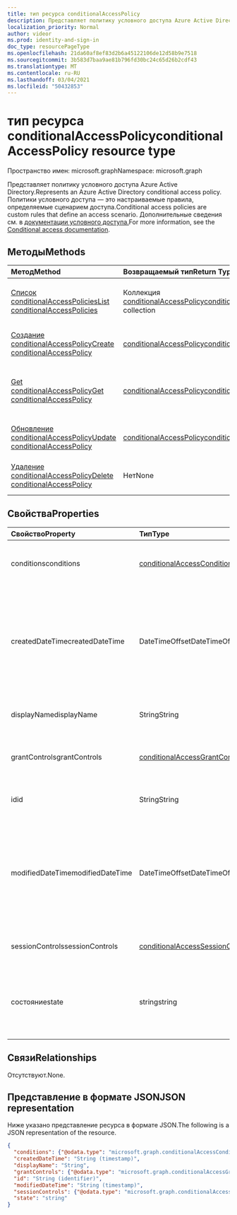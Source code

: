 ```yaml
---
title: тип ресурса conditionalAccessPolicy
description: Представляет политику условного доступа Azure Active Directory. Политики условного доступа — это настраиваемые правила, определяемые сценарием доступа.
localization_priority: Normal
author: videor
ms.prod: identity-and-sign-in
doc_type: resourcePageType
ms.openlocfilehash: 21da60af8ef83d2b6a45122106de12d58b9e7518
ms.sourcegitcommit: 3b583d7baa9ae81b796fd30bc24c65d26b2cdf43
ms.translationtype: MT
ms.contentlocale: ru-RU
ms.lasthandoff: 03/04/2021
ms.locfileid: "50432853"
---
```

# <a name="conditionalaccesspolicy-resource-type"></a><span data-ttu-id="0479c-104">тип ресурса conditionalAccessPolicy</span><span class="sxs-lookup"><span data-stu-id="0479c-104">conditionalAccessPolicy resource type</span></span>

<span data-ttu-id="0479c-105">Пространство имен: microsoft.graph</span><span class="sxs-lookup"><span data-stu-id="0479c-105">Namespace: microsoft.graph</span></span>

<span data-ttu-id="0479c-106">Представляет политику условного доступа Azure Active Directory.</span><span class="sxs-lookup"><span data-stu-id="0479c-106">Represents an Azure Active Directory conditional access policy.</span></span> <span data-ttu-id="0479c-107">Политики условного доступа — это настраиваемые правила, определяемые сценарием доступа.</span><span class="sxs-lookup"><span data-stu-id="0479c-107">Conditional access policies are custom rules that define an access scenario.</span></span> <span data-ttu-id="0479c-108">Дополнительные сведения см. в [документации условного доступа.](/azure/active-directory/conditional-access/)</span><span class="sxs-lookup"><span data-stu-id="0479c-108">For more information, see the [Conditional access documentation](/azure/active-directory/conditional-access/).</span></span>

## <a name="methods"></a><span data-ttu-id="0479c-109">Методы</span><span class="sxs-lookup"><span data-stu-id="0479c-109">Methods</span></span>

| <span data-ttu-id="0479c-110">Метод</span><span class="sxs-lookup"><span data-stu-id="0479c-110">Method</span></span>       | <span data-ttu-id="0479c-111">Возвращаемый тип</span><span class="sxs-lookup"><span data-stu-id="0479c-111">Return Type</span></span> | <span data-ttu-id="0479c-112">Описание</span><span class="sxs-lookup"><span data-stu-id="0479c-112">Description</span></span> |
|:-------------|:------------|:------------|
| [<span data-ttu-id="0479c-113">Список conditionalAccessPolicies</span><span class="sxs-lookup"><span data-stu-id="0479c-113">List conditionalAccessPolicies</span></span>](../api/conditionalaccessroot-list-policies.md) | <span data-ttu-id="0479c-114">Коллекция [conditionalAccessPolicy](conditionalaccesspolicy.md)</span><span class="sxs-lookup"><span data-stu-id="0479c-114">[conditionalAccessPolicy](conditionalaccesspolicy.md) collection</span></span> | <span data-ttu-id="0479c-115">Получите все объекты conditionalAccessPolicies в организации.</span><span class="sxs-lookup"><span data-stu-id="0479c-115">Get all of the conditionalAccessPolicies objects in the organization.</span></span> |
| [<span data-ttu-id="0479c-116">Создание conditionalAccessPolicy</span><span class="sxs-lookup"><span data-stu-id="0479c-116">Create conditionalAccessPolicy</span></span>](../api/conditionalaccessroot-post-policies.md) | [<span data-ttu-id="0479c-117">conditionalAccessPolicy</span><span class="sxs-lookup"><span data-stu-id="0479c-117">conditionalAccessPolicy</span></span>](conditionalaccesspolicy.md) | <span data-ttu-id="0479c-118">Создайте новый объект conditionalAccessPolicy.</span><span class="sxs-lookup"><span data-stu-id="0479c-118">Create a new conditionalAccessPolicy object.</span></span> |
| [<span data-ttu-id="0479c-119">Get conditionalAccessPolicy</span><span class="sxs-lookup"><span data-stu-id="0479c-119">Get conditionalAccessPolicy</span></span>](../api/conditionalaccesspolicy-get.md) | [<span data-ttu-id="0479c-120">conditionalAccessPolicy</span><span class="sxs-lookup"><span data-stu-id="0479c-120">conditionalAccessPolicy</span></span>](conditionalaccesspolicy.md) | <span data-ttu-id="0479c-121">Чтение свойств и связей объекта conditionalAccessPolicy.</span><span class="sxs-lookup"><span data-stu-id="0479c-121">Read properties and relationships of a conditionalAccessPolicy object.</span></span> |
| [<span data-ttu-id="0479c-122">Обновление conditionalAccessPolicy</span><span class="sxs-lookup"><span data-stu-id="0479c-122">Update conditionalAccessPolicy</span></span>](../api/conditionalaccesspolicy-update.md) | [<span data-ttu-id="0479c-123">conditionalAccessPolicy</span><span class="sxs-lookup"><span data-stu-id="0479c-123">conditionalAccessPolicy</span></span>](conditionalaccesspolicy.md) | <span data-ttu-id="0479c-124">Обновление объекта conditionalAccessPolicy.</span><span class="sxs-lookup"><span data-stu-id="0479c-124">Update a conditionalAccessPolicy object.</span></span> |
| [<span data-ttu-id="0479c-125">Удаление conditionalAccessPolicy</span><span class="sxs-lookup"><span data-stu-id="0479c-125">Delete conditionalAccessPolicy</span></span>](../api/conditionalaccesspolicy-delete.md) | <span data-ttu-id="0479c-126">Нет</span><span class="sxs-lookup"><span data-stu-id="0479c-126">None</span></span> | <span data-ttu-id="0479c-127">Удаление объекта conditionalAccessPolicy.</span><span class="sxs-lookup"><span data-stu-id="0479c-127">Delete a conditionalAccessPolicy object.</span></span> |

## <a name="properties"></a><span data-ttu-id="0479c-128">Свойства</span><span class="sxs-lookup"><span data-stu-id="0479c-128">Properties</span></span>

| <span data-ttu-id="0479c-129">Свойство</span><span class="sxs-lookup"><span data-stu-id="0479c-129">Property</span></span>     | <span data-ttu-id="0479c-130">Тип</span><span class="sxs-lookup"><span data-stu-id="0479c-130">Type</span></span>        | <span data-ttu-id="0479c-131">Описание</span><span class="sxs-lookup"><span data-stu-id="0479c-131">Description</span></span> |
|:-------------|:------------|:------------|
|<span data-ttu-id="0479c-132">conditions</span><span class="sxs-lookup"><span data-stu-id="0479c-132">conditions</span></span>|[<span data-ttu-id="0479c-133">conditionalAccessConditionSet</span><span class="sxs-lookup"><span data-stu-id="0479c-133">conditionalAccessConditionSet</span></span>](conditionalaccessconditionset.md)| <span data-ttu-id="0479c-134">Указывает правила, которые необходимо соблюдать для применения политики.</span><span class="sxs-lookup"><span data-stu-id="0479c-134">Specifies the rules that must be met for the policy to apply.</span></span> <span data-ttu-id="0479c-135">Обязательный.</span><span class="sxs-lookup"><span data-stu-id="0479c-135">Required.</span></span> |
|<span data-ttu-id="0479c-136">createdDateTime</span><span class="sxs-lookup"><span data-stu-id="0479c-136">createdDateTime</span></span>|<span data-ttu-id="0479c-137">DateTimeOffset</span><span class="sxs-lookup"><span data-stu-id="0479c-137">DateTimeOffset</span></span>| <span data-ttu-id="0479c-138">Тип Timestamp представляет сведения о времени и дате с использованием формата ISO 8601 (всегда применяется формат UTC).</span><span class="sxs-lookup"><span data-stu-id="0479c-138">The Timestamp type represents date and time information using ISO 8601 format and is always in UTC time.</span></span> <span data-ttu-id="0479c-139">Например, значение полуночи 1 января 2014 г. в формате UTC выглядит так: `'2014-01-01T00:00:00Z'`.</span><span class="sxs-lookup"><span data-stu-id="0479c-139">For example, midnight UTC on Jan 1, 2014 would look like this: `'2014-01-01T00:00:00Z'`.</span></span> <span data-ttu-id="0479c-140">Readonly.</span><span class="sxs-lookup"><span data-stu-id="0479c-140">Readonly.</span></span> |
|<span data-ttu-id="0479c-141">displayName</span><span class="sxs-lookup"><span data-stu-id="0479c-141">displayName</span></span>|<span data-ttu-id="0479c-142">String</span><span class="sxs-lookup"><span data-stu-id="0479c-142">String</span></span>| <span data-ttu-id="0479c-143">Указывает имя отображения объекта conditionalAccessPolicy.</span><span class="sxs-lookup"><span data-stu-id="0479c-143">Specifies a display name for the conditionalAccessPolicy object.</span></span> |
|<span data-ttu-id="0479c-144">grantControls</span><span class="sxs-lookup"><span data-stu-id="0479c-144">grantControls</span></span>|[<span data-ttu-id="0479c-145">conditionalAccessGrantControls</span><span class="sxs-lookup"><span data-stu-id="0479c-145">conditionalAccessGrantControls</span></span>](conditionalaccessgrantcontrols.md)| <span data-ttu-id="0479c-146">Указывает элементы управления грантами, которые необходимо выполнить для выполнения политики.</span><span class="sxs-lookup"><span data-stu-id="0479c-146">Specifies the grant controls that must be fulfilled to pass the policy.</span></span> |
|<span data-ttu-id="0479c-147">id</span><span class="sxs-lookup"><span data-stu-id="0479c-147">id</span></span>|<span data-ttu-id="0479c-148">String</span><span class="sxs-lookup"><span data-stu-id="0479c-148">String</span></span>| <span data-ttu-id="0479c-149">Указывает идентификатор объекта conditionalAccessPolicy.</span><span class="sxs-lookup"><span data-stu-id="0479c-149">Specifies the identifier of a conditionalAccessPolicy object.</span></span> <span data-ttu-id="0479c-150">Только для чтения.</span><span class="sxs-lookup"><span data-stu-id="0479c-150">Read-only.</span></span>|
|<span data-ttu-id="0479c-151">modifiedDateTime</span><span class="sxs-lookup"><span data-stu-id="0479c-151">modifiedDateTime</span></span>| <span data-ttu-id="0479c-152">DateTimeOffset</span><span class="sxs-lookup"><span data-stu-id="0479c-152">DateTimeOffset</span></span>|<span data-ttu-id="0479c-153">Тип Timestamp представляет сведения о времени и дате с использованием формата ISO 8601 (всегда применяется формат UTC).</span><span class="sxs-lookup"><span data-stu-id="0479c-153">The Timestamp type represents date and time information using ISO 8601 format and is always in UTC time.</span></span> <span data-ttu-id="0479c-154">Например, значение полуночи 1 января 2014 г. в формате UTC выглядит так: `'2014-01-01T00:00:00Z'`.</span><span class="sxs-lookup"><span data-stu-id="0479c-154">For example, midnight UTC on Jan 1, 2014 would look like this: `'2014-01-01T00:00:00Z'`.</span></span> <span data-ttu-id="0479c-155">Readonly.</span><span class="sxs-lookup"><span data-stu-id="0479c-155">Readonly.</span></span> |
|<span data-ttu-id="0479c-156">sessionControls</span><span class="sxs-lookup"><span data-stu-id="0479c-156">sessionControls</span></span>|[<span data-ttu-id="0479c-157">conditionalAccessSessionControls</span><span class="sxs-lookup"><span data-stu-id="0479c-157">conditionalAccessSessionControls</span></span>](conditionalaccesssessioncontrols.md)| <span data-ttu-id="0479c-158">Указывает элементы управления сеансами, которые применяются после регистрации.</span><span class="sxs-lookup"><span data-stu-id="0479c-158">Specifies the session controls that are enforced after sign-in.</span></span> |
|<span data-ttu-id="0479c-159">состояние</span><span class="sxs-lookup"><span data-stu-id="0479c-159">state</span></span>|<span data-ttu-id="0479c-160">string</span><span class="sxs-lookup"><span data-stu-id="0479c-160">string</span></span>| <span data-ttu-id="0479c-161">Указывает состояние объекта conditionalAccessPolicy.</span><span class="sxs-lookup"><span data-stu-id="0479c-161">Specifies the state of the conditionalAccessPolicy object.</span></span> <span data-ttu-id="0479c-162">Возможные значения: `enabled`, `disabled`, `enabledForReportingButNotEnforced`.</span><span class="sxs-lookup"><span data-stu-id="0479c-162">Possible values are: `enabled`, `disabled`, `enabledForReportingButNotEnforced`.</span></span> <span data-ttu-id="0479c-163">Обязательный.</span><span class="sxs-lookup"><span data-stu-id="0479c-163">Required.</span></span> |

## <a name="relationships"></a><span data-ttu-id="0479c-164">Связи</span><span class="sxs-lookup"><span data-stu-id="0479c-164">Relationships</span></span>

<span data-ttu-id="0479c-165">Отсутствуют.</span><span class="sxs-lookup"><span data-stu-id="0479c-165">None.</span></span>

## <a name="json-representation"></a><span data-ttu-id="0479c-166">Представление в формате JSON</span><span class="sxs-lookup"><span data-stu-id="0479c-166">JSON representation</span></span>

<span data-ttu-id="0479c-167">Ниже указано представление ресурса в формате JSON.</span><span class="sxs-lookup"><span data-stu-id="0479c-167">The following is a JSON representation of the resource.</span></span>

<!-- {
  "blockType": "resource",
  "optionalProperties": [
    "displayName",
    "sessionControls",
    "grantControls"
  ],
  "@odata.type": "microsoft.graph.conditionalAccessPolicy",
  "keyProperty": "id"
}-->

```json
{
  "conditions": {"@odata.type": "microsoft.graph.conditionalAccessConditionSet"},
  "createdDateTime": "String (timestamp)",
  "displayName": "String",
  "grantControls": {"@odata.type": "microsoft.graph.conditionalAccessGrantControls"},
  "id": "String (identifier)",
  "modifiedDateTime": "String (timestamp)",
  "sessionControls": {"@odata.type": "microsoft.graph.conditionalAccessSessionControls"},
  "state": "string"
}
```

<!-- uuid: 16cd6b66-4b1a-43a1-adaf-3a886856ed98
2019-02-04 14:57:30 UTC -->
<!-- {
  "type": "#page.annotation",
  "description": "conditionalAccessPolicy resource",
  "keywords": "",
  "section": "documentation",
  "tocPath": ""
}-->
